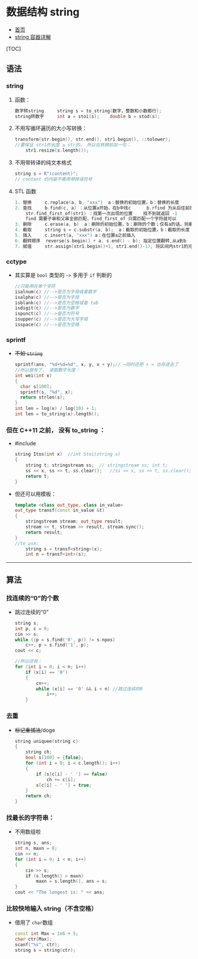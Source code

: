 # 数据结构 string

- [首页](../cpp.main.md)
- [string 容器详解](https://blog.csdn.net/wzh1378008099/article/details/105687998)

[TOC]

## 语法

### string

1. 函数：

   ```C++ {.line-numbers}
   数字转string     string s = to_string(数字，整数和小数都行);
   string转数字     int a = stoi(s);    double b = stod(s);
   ```

2. 不用写循环遍历的大小写转换：

   ```C++ {.line-numbers}
   transform(str.begin(), str.end(), str1.begin(), ::tolower);
   //要保证 str1的长度 ≥ str的， 所以在转换前加一句：
       str1.resize(s.length());
   ```

3. 不用带转译的纯文本格式

   ```C++ {.line-numbers}
   string s = R"(content)";
   // content 的内容不需用带转译符号
   ```

4. STL 函数

   ```C++ {.line-numbers}
   1. 替换     c.replace(a, b, "xxx")  a：替换的初始位置，b：替换的长度
   2. 查找     b.find(c, a) ：从位置a开始，在b中找c      b.rfind 为从后往前找
       str.find_first_of(str1) ：找第一次出现的位置    找不到就返回 -1
       find 需要子串和父串全部匹配，find_first_of 只需匹配一个字符就可以
   3. 删除     c.erase(a, b)  a：删除的初始位置，b：删除的个数；仅有a的话，则删除位置a后面的字符
   4. 截取     string s = c.substr(a, b);  a：截取的初始位置，b：截取的长度
   5. 插入     c.insert(a, "xxx") a：在位置a之前插入
   6. 翻转顺序  reverse(s.begin() + a, s.end() - b); 指定位置翻转,从a到b
   7. 赋值     str.assign(str1.begin()+1, str1.end()-1); 将区间内str1的元素赋值给 str
   ```

### cctype

- 其实算是 `bool` 类型的 `—>` 多用于 `if` 判断的

  ```C++ {.line-numbers}
  //只能用在单个字符
  isalnum(c) //-->是否为字母或者数字
  isalpha(c) //-->是否为字母
  isblank(c) //-->是否为空格或者 tab
  isdigit(c) //-->是否为数字
  ispunct(c) //-->是否为符号
  isupper(c) //-->是否为大写字母
  isspace(c) //-->是否为空格
  ```

### sprintf

- ~~不如 `string`~~

  ```C++ {.line-numbers}
  sprintf(ans, "%d+%d=%d", x, y, x + y);// →同时还把 + = 也存进去了
  //所以就有了， 读取数字长度：
  int wei(int x)
  {
    char s[100];
    sprintf(s, "%d", x);
    return strlen(s);
  }
  int len = log(x) / log(10) + 1;
  int len = to_string(x).length();
  ```

### 但在 C++11 之前， 没有 to_string ：

- #include <sstream>

  ```C++ {.line-numbers}
  string Itos(int x)  //int Stoi(string x)
  {
      string t; stringstream ss;  // stringstream ss; int t;
      ss << x, ss >> t, ss.clear();   //ss << x, ss >> t, ss.clear();
      return t;
  }
  ```

- 但还可以用模板：

  ```C++ {.line.numbers}
  template <class out_type, class in_value>
  out_type transf(const in_value &t)
  {
      stringstream stream; out_type result;
      stream << t, stream >> result, stream.sync();
      return result;
  }
  //to use:
      string s = transf<string>(x);
      int n = transf<int>(s);
  ```

---

## 算法

### 找连续的“0”的个数

- 跳过连续的“0”

  ```C++ {.line-numbers}
  string s;
  int p, c = 0;
  cin >> s;
  while ((p = s.find('0', p)) != s.npos)
      c++, p = s.find('1', p);
  cout << c;

  //所以还有：
  for (int i = 0; i < n; i++)
      if (x[i] == '0')
      {
          cn++;
          while (x[i] == '0' && i < n) //跳过连续的0
              i++;
      }
  ```

### 去重

- ~~标记重捕法~~/doge

  ```C++ {.line-numbers}
  string uniquee(string c)
  {
      string ch;
      bool s[100] = {false};
      for (int i = 0; i < c.length(); i++)
      {
          if (s[c[i] - ' '] == false)
              ch += c[i];
          s[c[i] - ' '] = true;
      }
      return ch;
  }
  ```

### 找最长的字符串：

- 不用数组啦

  ```C++ {.line-numbers}
  string s, ans;
  int n, maxn = 0;
  cin >> n;
  for (int i = 0; i < n; i++)
  {
      cin >> s;
      if (s.length() > maxn)
          maxn = s.length(), ans = s;
  }
  cout << "The longest is: " << ans;
  ```

### 比较快地输入 string（不含空格）

- 借用了 `char`数组

  ```C++ {.line-numbers}
  const int Max = 1e6 + 5;
  char ctr[Max];
  scanf("%s", ctr);
  string s = string(ctr);
  ```

###
